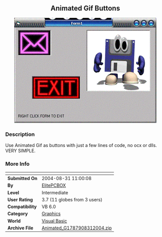 ﻿<div align="center">

## Animated Gif Buttons

<img src="PIC2004831110463676.GIF">
</div>

### Description

Use Animated Gif as buttons with just a few lines of code, no ocx or dlls. VERY SIMPLE.
 
### More Info
 


<span>             |<span>
---                |---
**Submitted On**   |2004-08-31 11:00:08
**By**             |[ElitePCBOX](https://github.com/Planet-Source-Code/PSCIndex/blob/master/ByAuthor/elitepcbox.md)
**Level**          |Intermediate
**User Rating**    |3.7 (11 globes from 3 users)
**Compatibility**  |VB 6\.0
**Category**       |[Graphics](https://github.com/Planet-Source-Code/PSCIndex/blob/master/ByCategory/graphics__1-46.md)
**World**          |[Visual Basic](https://github.com/Planet-Source-Code/PSCIndex/blob/master/ByWorld/visual-basic.md)
**Archive File**   |[Animated\_G1787908312004\.zip](https://github.com/Planet-Source-Code/elitepcbox-animated-gif-buttons__1-55919/archive/master.zip)








